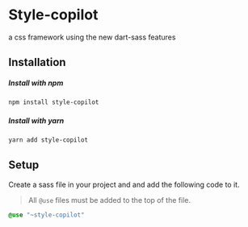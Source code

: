 
# Style-copilot
a css framework using the new dart-sass features

## Installation
##### Install with npm
```bash
npm install style-copilot
```
##### Install with yarn
```bash
yarn add style-copilot
```

## Setup 
Create a sass file in your project and and add the following code to it.
> All ```@use``` files must be added to the top of the file.
```sass
@use "~style-copilot"
```
